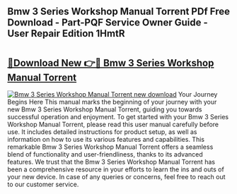 ## Bmw 3 Series Workshop Manual Torrent PDf Free Download - Part-PQF Service Owner Guide - User Repair Edition 1HmtR

# <h2><a href="http://bc78330.oget.top/?id=Bmw+3+Series+Workshop+Manual+Torrent">🔗Download New 👉🔴 Bmw 3 Series Workshop Manual Torrent</a></h2>

[![Bmw 3 Series Workshop Manual Torrent new download](https://i.imgur.com/5g1atiW.png)](http://bc78330.oget.top/?id=Bmw+3+Series+Workshop+Manual+Torrent)
Your Journey Begins Here This manual marks the beginning of your journey with your new Bmw 3 Series Workshop Manual Torrent, guiding you towards successful operation and enjoyment. To get started with your Bmw 3 Series Workshop Manual Torrent, please read this user manual carefully before use. It includes detailed instructions for product setup, as well as information on how to use its various features and capabilities. This remarkable Bmw 3 Series Workshop Manual Torrent offers a seamless blend of functionality and user-friendliness, thanks to its advanced features. We trust that the Bmw 3 Series Workshop Manual Torrent has been a comprehensive resource in your efforts to learn the ins and outs of your new device. In case of any queries or concerns, feel free to reach out to our customer service.
